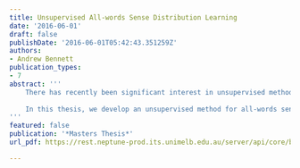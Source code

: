 ```yaml
---
title: Unsupervised All-words Sense Distribution Learning
date: '2016-06-01'
draft: false
publishDate: '2016-06-01T05:42:43.351259Z'
authors:
- Andrew Bennett
publication_types:
- 7
abstract: '''
    There has recently been significant interest in unsupervised methods for learning word sense distributions, or most frequent sense information, in particular for applications where sense distinctions are needed. In addition to their direct application to word sense disambiguation (WSD), particularly where domain adaptation is required,these methods have successfully been applied to diverse problems such as novel sense detection or lexical simplification. Furthermore, they could be used to supplement or replace existing sources of sense frequencies, such as SemCor, which have many significant flaws. However, a major gap in the past work on sense distribution learning is that it has never been optimised for large-scale application to the entire vocabularies of a languages, as would be required to replace sense frequency resources such as SemCor. 
    
    In this thesis, we develop an unsupervised method for all-words sense distribution learning, which is suitable for language-wide application. We first optimise and extend HDP-WSI, an existing state-of-the-art sense distribution learning method based on HDP topic modelling. This is mostly achieved by replacing HDP with the more efficient HCA topic modelling algorithm in order to create HCA-WSI, which is over an order of magnitude faster than HDP-WSIand more robust. We then apply HCA-WSI across the vocabularies of several languages to create LexSemTM, which is a multilingual sense frequency resource of unprecedented size. Of note, LexSemTM contains sense frequencies for approximately 88% of polysemous lemmas in PrincetonWordNet, compared to only 39% forSemCor, and the quality of data in each is shown to be roughly equivalent. Finally, we extend our sense distribution learning methodology to multiword expressions (MWEs), which to the best of our knowledge is a novel task (as is applying any kind of general-purpose WSD methods to MWEs). We demonstrate that sense distribution learning for MWEs is comparable to that for simplex lemmas in all important respects, and we expand LexSemTM with MWE sense frequency data.
'''
featured: false
publication: '*Masters Thesis*'
url_pdf: https://rest.neptune-prod.its.unimelb.edu.au/server/api/core/bitstreams/4b9c0a97-d35c-5b24-af7c-1e7598b546d6/content

---
```

